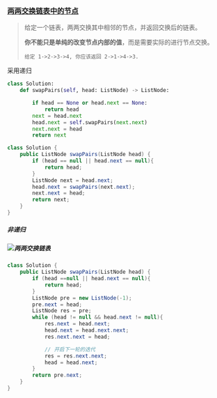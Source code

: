 ### [两两交换链表中的节点](https://leetcode-cn.com/problems/swap-nodes-in-pairs/description/)

> 给定一个链表，两两交换其中相邻的节点，并返回交换后的链表。
>
> **你不能只是单纯的改变节点内部的值**，而是需要实际的进行节点交换。
>
> ```
> 给定 1->2->3->4, 你应该返回 2->1->4->3.
> ```

采用递归

```python
class Solution:
    def swapPairs(self, head: ListNode) -> ListNode:

        if head == None or head.next == None:
            return head
        next = head.next
        head.next = self.swapPairs(next.next)
        next.next = head
        return next 
```

```java
class Solution {
    public ListNode swapPairs(ListNode head) {
        if (head == null || head.next == null){
            return head;
        }
        ListNode next = head.next;
        head.next = swapPairs(next.next);
        next.next = head;
        return next;
    }
}
```

##### 非递归

##### ![两两交换链表](/Users/apple/Desktop/两两交换链表.png)

```java
class Solution {
    public ListNode swapPairs(ListNode head) {
        if (head ==null || head.next == null){
            return head;
        }
        ListNode pre = new ListNode(-1);
        pre.next = head;
        ListNode res = pre;
        while (head != null && head.next != null){
            res.next = head.next;
            head.next = head.next.next;
            res.next.next = head;

            // 开启下一轮的迭代
            res = res.next.next;
            head = head.next;
        }
        return pre.next;
    }
}
```

